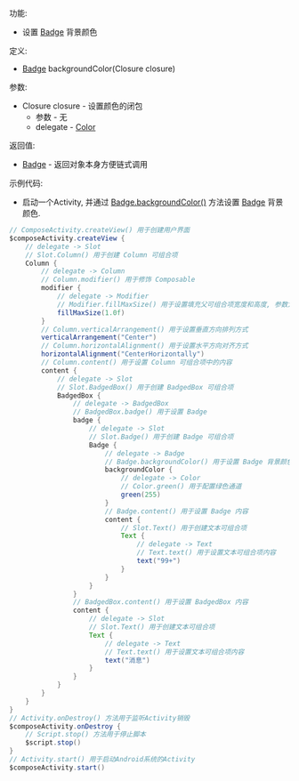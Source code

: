 功能:

+ 设置 [Badge](/API/UI/Compose/Widget/Badge/README.md) 背景颜色

定义:

+ [Badge](/API/UI/Compose/Widget/Badge/README.md) backgroundColor(Closure closure)

参数:

+ Closure closure - 设置颜色的闭包
    + 参数 - 无
    + delegate - [Color](/API/UI/Compose/Theme/Color/Color/README.md)

返回值:

+ [Badge](/API/UI/Compose/Widget/Badge/README.md) - 返回对象本身方便链式调用

示例代码:

+ 启动一个Activity, 并通过 [Badge.backgroundColor()](/API/UI/Compose/Widget/Badge/README.md?id=backgroundColor)
  方法设置 [Badge](/API/UI/Compose/Widget/Badge/README.md) 背景颜色.

```groovy
// ComposeActivity.createView() 用于创建用户界面
$composeActivity.createView {
    // delegate -> Slot
    // Slot.Column() 用于创建 Column 可组合项
    Column {
        // delegate -> Column
        // Column.modifier() 用于修饰 Composable
        modifier {
            // delegate -> Modifier
            // Modifier.fillMaxSize() 用于设置填充父可组合项宽度和高度, 参数为填充父可组合项的比例, 取值区间为 0.0f-1.0f
            fillMaxSize(1.0f)
        }
        // Column.verticalArrangement() 用于设置垂直方向排列方式
        verticalArrangement("Center")
        // Column.horizontalAlignment() 用于设置水平方向对齐方式
        horizontalAlignment("CenterHorizontally")
        // Column.content() 用于设置 Column 可组合项中的内容
        content {
            // delegate -> Slot
            // Slot.BadgedBox() 用于创建 BadgedBox 可组合项
            BadgedBox {
                // delegate -> BadgedBox
                // BadgedBox.badge() 用于设置 Badge
                badge {
                    // delegate -> Slot
                    // Slot.Badge() 用于创建 Badge 可组合项
                    Badge {
                        // delegate -> Badge
                        // Badge.backgroundColor() 用于设置 Badge 背景颜色
                        backgroundColor {
                            // delegate -> Color
                            // Color.green() 用于配置绿色通道
                            green(255)
                        }
                        // Badge.content() 用于设置 Badge 内容
                        content {
                            // Slot.Text() 用于创建文本可组合项
                            Text {
                                // delegate -> Text
                                // Text.text() 用于设置文本可组合项内容
                                text("99+")
                            }
                        }
                    }
                }
                // BadgedBox.content() 用于设置 BadgedBox 内容
                content {
                    // delegate -> Slot
                    // Slot.Text() 用于创建文本可组合项
                    Text {
                        // delegate -> Text
                        // Text.text() 用于设置文本可组合项内容
                        text("消息")
                    }
                }
            }
        }
    }
}
// Activity.onDestroy() 方法用于监听Activity销毁
$composeActivity.onDestroy {
    // Script.stop() 方法用于停止脚本
    $script.stop()
}
// Activity.start() 用于启动Android系统的Activity
$composeActivity.start()
```